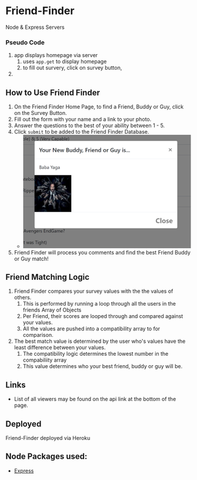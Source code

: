 # Friend-Finder
Node &amp; Express Servers

### Pseudo Code
1. app displays homepage via server
    1. uses `app.get` to display homepage
    2. to fill out survery, click on survey button,
2. 

## How to Use Friend Finder
1. On the Friend Finder Home Page, to find a Friend, Buddy or Guy, click on the Survey Button.
2. Fill out the form with your name and a link to your photo.
3. Answer the questions to the best of your ability between 1 - 5. 
4. Click `submit` to be added to the Friend Finder Database.
    * ![Sample Match](assets/images/Sample.PNG)
5. Friend Finder will process you comments and find the best Friend Buddy or Guy match!

## Friend Matching Logic
1. Friend Finder compares your survey values with the the values of others.
    1. This is performed by running a loop through all the users in the friends Array of Objects
    2. Per Friend, their scores are looped through and compared against your values.
    3. All the values are pushed into a compatibility array to for comparison.
2. The best match value is determined by the user who's values have the least difference between your values.
    1. The compatibility logic determines the lowest number in the compabiliity array
    2. This value determines who your best friend, buddy or guy will be.

## Links
* List of all viewers may be found on the api link at the bottom of the page.

## Deployed
Friend-Finder deployed via Heroku 

## Node Packages used:
- [Express](https://www.npmjs.com/package/express)


